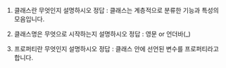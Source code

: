 1. 클래스란 무엇인지 설명하시오
정답 : 클래스는 계층적으로 분류한 기능과 특성의 모음입니다.

2. 클래스명은 무엇으로 시작하는지 설명하시오
정답 : 영문 or 언더바(_)

3. 프로퍼티란 무엇인지 설명하시오
정답 : 클래스 안에 선언된 변수를 프로퍼티라고 합니다.